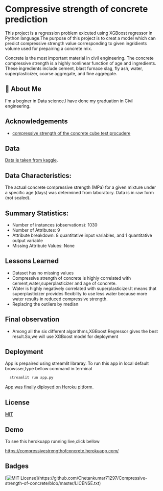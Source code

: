 
# Compressive strength of concrete prediction

This project is a regression problem exicuted using XGBoost regressor in Python language.The purpose of this project is to creat a model which can predict compressive strength value corresponding to given ingridients volume used for prepairing a concrete mix.

Concrete is the most important material in civil engineering. The
concrete compressive strength is a highly nonlinear function of age and
ingredients. These ingredients include cement, blast furnace slag, fly ash,
water, superplasticizer, coarse aggregate, and fine aggregate.


## 🚀 About Me
I'm a beginer in Data science.I have done my graduation in Civil engineering.


## Acknowledgements

 - [compressive strength of the concrete cube test procudere ](https://theconstructor.org/concrete/compressive-strength-concrete-cube-test/1561/)



## Data

[Data is taken from kaggle](https://www.kaggle.com/elikplim/concrete-compressive-strength-data-set).
## Data Characteristics:

The actual concrete compressive strength (MPa) for a given mixture under a
specific age (days) was determined from laboratory. Data is in raw form (not scaled).

## Summary Statistics:

- Number of instances (observations): 1030
- Number of Attributes: 9
- Attribute breakdown: 8 quantitative input variables, and 1 quantitative output variable
- Missing Attribute Values: None
## Lessons Learned

- Dataset has no missing values
- Compressive strength of concrete is highly correlated with cement,water,superplasticizer and age of concrete.
- Water is highly negatively correlated with superplasticizer.It means that superplasticizer provides flexiblity to use less water because more water results in reduced compressive strength.
- Replacing the outliers by median


## Final observation

- Among all the six different algorithms,XGBoost Regressor gives the best result.So,we will use XGBoost model for deployment
## Deployment

App is prepaired using streamlit libraray.
To run this app in local default browsser,type bellow command in terminal

```bash
  streamlit run app.py
```
[App was finally diployed on Heroku pltform](https://compressivestrengthofconcrete.herokuapp.com/).



## License

[MIT](LICENSE.txt)


## Demo

To see this herokuapp running live,click bellow

https://compressivestrengthofconcrete.herokuapp.com/
## Badges



[![MIT License](https://img.shields.io/apm/l/atomic-design-ui.svg?)](https://github.com/Chetankumar71297/Compressive-strength-of-concrete/blob/master/LICENSE.txt)

